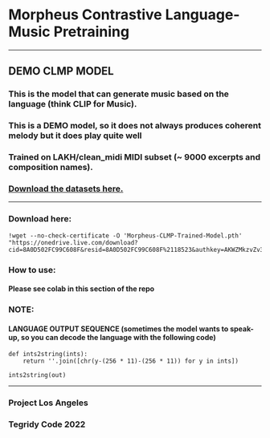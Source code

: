 # Morpheus Contrastive Language-Music Pretraining

***

## DEMO CLMP MODEL

### This is the model that can generate music based on the language (think CLIP for Music).

### This is a DEMO model, so it does not always produces coherent melody but it does play quite well

### Trained on LAKH/clean_midi MIDI subset (~ 9000 excerpts and composition names). 
### [Download the datasets here.](https://github.com/asigalov61/Tegridy-MIDI-Dataset/tree/master/CLMP)

***

### Download here:

```
!wget --no-check-certificate -O 'Morpheus-CLMP-Trained-Model.pth' "https://onedrive.live.com/download?cid=8A0D502FC99C608F&resid=8A0D502FC99C608F%2118523&authkey=AKWZMkzvZv3WBSo"
```

### How to use:

#### Please see colab in this section of the repo

### NOTE:
#### LANGUAGE OUTPUT SEQUENCE (sometimes the model wants to speak-up, so you can decode the language with the following code)

```
def ints2string(ints):
    return ''.join([chr(y-(256 * 11)-(256 * 11)) for y in ints])

ints2string(out)
```

***

### Project Los Angeles

### Tegridy Code 2022
